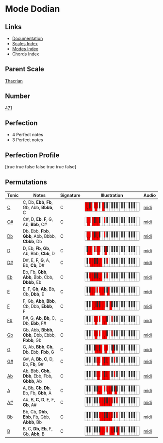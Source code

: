 # Mode Dodian

## Links

- [Documentation](index.md)
- [Scales Index](Scales.md)
- [Modes Index](Modes.md)
- [Chords Index](Chords.md)

## Parent Scale

[Thacrian](ScaleThacrian.md)

## Number

[471](https://ianring.com/musictheory/scales/471)

## Perfection

- 4 Perfect notes
- 3 Perfect notes

## Perfection Profile

[true true false false true true false]

## Permutations

| Tonic | Notes | Signature | Illustration | Audio |
|-------|-------|-----------|--------------|-------|
| [C](ModeCNaturalDodian.md) | C, Db, **Ebb**, **Fb**, Gb, Abb, **Bbbb**, C | C | ![CNaturalDodian](ModeCNaturalDodian.png) | [midi](https://github.com/edipermadi/music/blob/main/docs/ModeCNaturalDodian.mid?raw=true) |
| [C#](ModeCSharpDodian.md) | C#, D, **Eb**, **F**, G, Ab, **Bbb**, C# | C | ![CSharpDodian](ModeCSharpDodian.png) | [midi](https://github.com/edipermadi/music/blob/main/docs/ModeCSharpDodian.mid?raw=true) |
| [Db](ModeDFlatDodian.md) | Db, Ebb, **Fbb**, **Gbb**, Abb, Bbbb, **Cbbb**, Db | C | ![DFlatDodian](ModeDFlatDodian.png) | [midi](https://github.com/edipermadi/music/blob/main/docs/ModeDFlatDodian.mid?raw=true) |
| [D](ModeDNaturalDodian.md) | D, Eb, **Fb**, **Gb**, Ab, Bbb, **Cbb**, D | C | ![DNaturalDodian](ModeDNaturalDodian.png) | [midi](https://github.com/edipermadi/music/blob/main/docs/ModeDNaturalDodian.mid?raw=true) |
| [D#](ModeDSharpDodian.md) | D#, E, **F**, **G**, A, Bb, **Cb**, D# | C | ![DSharpDodian](ModeDSharpDodian.png) | [midi](https://github.com/edipermadi/music/blob/main/docs/ModeDSharpDodian.mid?raw=true) |
| [Eb](ModeEFlatDodian.md) | Eb, Fb, **Gbb**, **Abb**, Bbb, Cbb, **Dbbb**, Eb | C | ![EFlatDodian](ModeEFlatDodian.png) | [midi](https://github.com/edipermadi/music/blob/main/docs/ModeEFlatDodian.mid?raw=true) |
| [E](ModeENaturalDodian.md) | E, F, **Gb**, **Ab**, Bb, Cb, **Dbb**, E | C | ![ENaturalDodian](ModeENaturalDodian.png) | [midi](https://github.com/edipermadi/music/blob/main/docs/ModeENaturalDodian.mid?raw=true) |
| [F](ModeFNaturalDodian.md) | F, Gb, **Abb**, **Bbb**, Cb, Dbb, **Ebbb**, F | C | ![FNaturalDodian](ModeFNaturalDodian.png) | [midi](https://github.com/edipermadi/music/blob/main/docs/ModeFNaturalDodian.mid?raw=true) |
| [F#](ModeFSharpDodian.md) | F#, G, **Ab**, **Bb**, C, Db, **Ebb**, F# | C | ![FSharpDodian](ModeFSharpDodian.png) | [midi](https://github.com/edipermadi/music/blob/main/docs/ModeFSharpDodian.mid?raw=true) |
| [Gb](ModeGFlatDodian.md) | Gb, Abb, **Bbbb**, **Cbb**, Dbb, Ebbb, **Fbbb**, Gb | C | ![GFlatDodian](ModeGFlatDodian.png) | [midi](https://github.com/edipermadi/music/blob/main/docs/ModeGFlatDodian.mid?raw=true) |
| [G](ModeGNaturalDodian.md) | G, Ab, **Bbb**, **Cb**, Db, Ebb, **Fbb**, G | C | ![GNaturalDodian](ModeGNaturalDodian.png) | [midi](https://github.com/edipermadi/music/blob/main/docs/ModeGNaturalDodian.mid?raw=true) |
| [G#](ModeGSharpDodian.md) | G#, A, **Bb**, **C**, D, Eb, **Fb**, G# | C | ![GSharpDodian](ModeGSharpDodian.png) | [midi](https://github.com/edipermadi/music/blob/main/docs/ModeGSharpDodian.mid?raw=true) |
| [Ab](ModeAFlatDodian.md) | Ab, Bbb, **Cbb**, **Dbb**, Ebb, Fbb, **Gbbb**, Ab | C | ![AFlatDodian](ModeAFlatDodian.png) | [midi](https://github.com/edipermadi/music/blob/main/docs/ModeAFlatDodian.mid?raw=true) |
| [A](ModeANaturalDodian.md) | A, Bb, **Cb**, **Db**, Eb, Fb, **Gbb**, A | C | ![ANaturalDodian](ModeANaturalDodian.png) | [midi](https://github.com/edipermadi/music/blob/main/docs/ModeANaturalDodian.mid?raw=true) |
| [A#](ModeASharpDodian.md) | A#, B, **C**, **D**, E, F, **Gb**, A# | C | ![ASharpDodian](ModeASharpDodian.png) | [midi](https://github.com/edipermadi/music/blob/main/docs/ModeASharpDodian.mid?raw=true) |
| [Bb](ModeBFlatDodian.md) | Bb, Cb, **Dbb**, **Ebb**, Fb, Gbb, **Abbb**, Bb | C | ![BFlatDodian](ModeBFlatDodian.png) | [midi](https://github.com/edipermadi/music/blob/main/docs/ModeBFlatDodian.mid?raw=true) |
| [B](ModeBNaturalDodian.md) | B, C, **Db**, **Eb**, F, Gb, **Abb**, B | C | ![BNaturalDodian](ModeBNaturalDodian.png) | [midi](https://github.com/edipermadi/music/blob/main/docs/ModeBNaturalDodian.mid?raw=true) |
